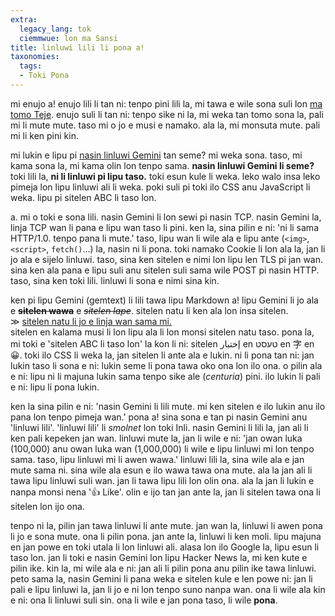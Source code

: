 ```yaml
---
extra:
  legacy_lang: tok
  ciemmwue: lon ma Sansi
title: linluwi lili li pona a!
taxonomies:
  tags:
  - Toki Pona
---
```


mi enujo a! enujo lili li tan ni: tenpo pini lili la, mi tawa e wile sona suli
lon [ma tomo Teje](https://en.wikipedia.org/wiki/Taiyuan).
enujo suli li tan ni:
tenpo sike ni la, mi weka tan tomo sona la, pali mi li mute mute.
taso mi o jo e musi e namako. ala la, mi monsuta mute. pali mi li ken pini kin.

mi lukin e lipu pi [nasin linluwi Gemini](https://geminiprotocol.net/) tan seme?
mi weka sona.
taso, mi kama sona la, mi kama olin lon tenpo sama.
**nasin linluwi Gemini li seme?**
toki lili la, **ni li linluwi pi lipu taso.**
toki esun kule li weka.
leko walo insa leko pimeja lon lipu linluwi ali li weka.
poki suli pi toki ilo CSS anu JavaScript li weka.
lipu pi sitelen ABC li taso lon.

<!--more-->

a. mi o toki e sona lili.
nasin Gemini li lon sewi pi nasin TCP.
nasin Gemini la, linja TCP wan li pana e lipu wan taso li pini.
ken la, sina pilin e ni: 'ni li sama HTTP/1.0. tenpo pana li mute.'
taso, lipu wan li wile ala e lipu ante (`<img>`, `<script>`, `fetch()`...)
la, nasin ni li pona.
toki namako Cookie li lon ala la, jan li jo ala e sijelo linluwi.
taso, sina ken sitelen e nimi lon lipu len TLS pi jan wan.
sina ken ala pana e lipu suli anu sitelen suli sama wile POST pi nasin HTTP.
taso, sina ken toki lili.
linluwi li sona e nimi sina kin.

ken pi lipu Gemini (gemtext) li lili tawa lipu Markdown a!
lipu Gemini li jo ala e ~~**sitelen wawa**~~ e ~~*sitelen lape*~~.
sitelen natu li ken ala lon insa sitelen.
<br>≫ [sitelen natu li jo e linja wan sama mi.][sinapowe]<br>
sitelen en kalama musi li lon lipu ala li lon monsi sitelen natu taso.
pona la, mi toki e 'sitelen ABC li taso lon' la kon li ni:
sitelen <span lang=ar>إختبار</span> en <span lang=yid>טעסט</span>
en <span lang=cmn>字</span> en <span lang=mis>😀</span>.
toki ilo CSS li weka la, jan sitelen li ante ala e lukin.
ni li pona tan ni: jan lukin taso li sona e ni: lukin seme li pona tawa oko ona lon ilo ona.
o pilin ala e ni: lipu ni li majuna lukin sama <abbr>tenpo sike ale</abbr> (*centuria*) pini.
ilo lukin li pali e ni: lipu li pona lukin.

ken la sina pilin e ni: 'nasin Gemini li lili mute. mi ken sitelen e ilo lukin anu ilo pana lon tenpo pimeja wan.'
pona a! sina sona e tan pi nasin Gemini anu 'linluwi lili'.
'linluwi lili' li *smolnet* lon toki Inli.
nasin Gemini li lili la, jan ali li ken pali kepeken jan wan.
linluwi mute la, jan li wile e ni:
'jan <abbr>owan luka</abbr> (100,000) anu <abbr>owan luka wan</abbr> (1,000,000) li wile e lipu linluwi mi lon tenpo sama.
taso, lipu linluwi mi li awen wawa.'
linluwi lili la, sina wile ala e jan mute sama ni.
sina wile ala esun e ilo wawa tawa ona mute.
ala la jan ali li tawa lipu linluwi suli wan.
jan li tawa lipu lili lon olin ona.
ala la jan li lukin e nanpa monsi nena '👍 Like'.
olin e ijo tan jan ante la, jan li sitelen tawa ona li sitelen lon ijo ona.

tenpo ni la, pilin jan tawa linluwi li ante mute.
jan wan la, linluwi li awen pona li jo e sona mute. ona li pilin pona.
jan ante la, linluwi li ken moli.
lipu majuna en jan powe en toki utala li lon linluwi ali.
alasa lon ilo Google la, lipu esun li taso lon.
jan li toki e nasin Gemini lon lipu Hacker News la, mi ken kute e pilin ike.
kin la, mi wile ala e ni: jan ali li pilin pona anu pilin ike tawa linluwi.
peto sama la, nasin Gemini li pana weka e sitelen kule e len powe ni:
jan li pali e lipu linluwi la, jan li jo e ni lon tenpo suno nanpa wan.
ona li wile ala kin e ni: ona li linluwi suli sin.
ona li wile e jan pona taso, li wile **pona**.

[sinapowe]: https://youtu.be/dQw4w9WgXcQ

